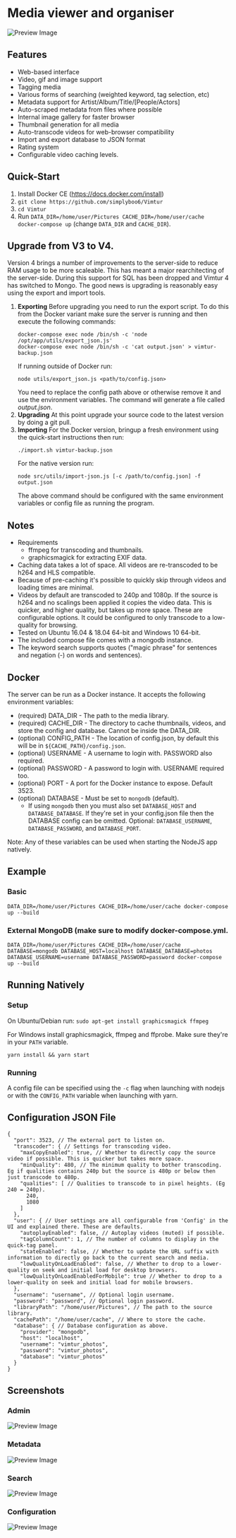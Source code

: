 
# Media viewer and organiser

![Preview Image](screenshots/view.png)

## Features
* Web-based interface
* Video, gif and image support
* Tagging media
* Various forms of searching (weighted keyword, tag selection, etc)
* Metadata support for Artist/Album/Title/[People/Actors]
* Auto-scraped metadata from files where possible
* Internal image gallery for faster browser
* Thumbnail generation for all media
* Auto-transcode videos for web-browser compatibility
* Import and export database to JSON format
* Rating system
* Configurable video caching levels.

## Quick-Start
1) Install Docker CE (https://docs.docker.com/install)
2) ```git clone https://github.com/simplyboo6/Vimtur```
3) ```cd Vimtur```
2) Run ```DATA_DIR=/home/user/Pictures CACHE_DIR=/home/user/cache docker-compose up``` (change `DATA_DIR` and `CACHE_DIR`).

## Upgrade from V3 to V4.
Version 4 brings a number of improvements to the server-side to reduce RAM usage to be more scaleable. This has meant a major rearchitecting of the server-side. During this support for SQL has been dropped and Vimtur 4 has switched to Mongo. The good news is upgrading is reasonably easy using the export and import tools.

1. **Exporting**
   Before upgrading you need to run the export script. To do this from the Docker variant make sure the server is running and then execute the following commands:
   ```
   docker-compose exec node /bin/sh -c 'node /opt/app/utils/export_json.js'
   docker-compose exec node /bin/sh -c 'cat output.json' > vimtur-backup.json
   ```
   If running outside of Docker run:
   ```
   node utils/export_json.js <path/to/config.json>
   ```
   You need to replace the config path above or otherwise remove it and use the environment variables. The command will generate a file called *output.json*.
2. **Upgrading**
   At this point upgrade your source code to the latest version by doing a git pull.
3. **Importing**
   For the Docker version, bringup a fresh environment using the quick-start instructions then run:
   ```
   ./import.sh vimtur-backup.json
   ```
   For the native version run:
   ```
   node src/utils/import-json.js [-c /path/to/config.json] -f output.json
   ```
   The above command should be configured with the same environment variables or config file as running the program.

## Notes
* Requirements
  * ffmpeg for transcoding and thumbnails.
  * graphicsmagick for extracting EXIF data.
* Caching data takes a lot of space. All videos are re-transcoded to be h264 and HLS compatible.
* Because of pre-caching it's possible to quickly skip through videos and loading times are minimal.
* Videos by default are transcoded to 240p and 1080p. If the source is h264 and no scalings been applied it copies the video data. This is quicker, and higher quality, but takes up more space. These are configurable options. It could be configured to only transcode to a low-quality for browsing.
* Tested on Ubuntu 16.04 & 18.04 64-bit and Windows 10 64-bit.
* The included compose file comes with a mongodb instance.
* The keyword search supports quotes ("magic phrase" for sentences and negation (-) on words and sentences).

## Docker
The server can be run as a Docker instance. It accepts the following environment variables:
* (required) DATA_DIR - The path to the media library.
* (required) CACHE_DIR - The directory to cache thumbnails, videos, and store the config and database. Cannot be inside the DATA_DIR.
* (optional) CONFIG_PATH - The location of config.json, by default this will be in `${CACHE_PATH}/config.json`.
* (optional) USERNAME - A username to login with. PASSWORD also required.
* (optional) PASSWORD - A password to login with. USERNAME required too.
* (optional) PORT - A port for the Docker instance to expose. Default 3523.
* (optional) DATABASE - Must be set to `mongodb` (default).
  * If using `mongodb` then you must also set `DATABASE_HOST` and `DATABASE_DATABASE`. If they're set in your config.json file then the DATABASE config can be omitted. Optional: `DATABASE_USERNAME`, `DATABASE_PASSWORD`, and `DATABASE_PORT`.

Note: Any of these variables can be used when starting the NodeJS app natively.


## Example
### Basic
```DATA_DIR=/home/user/Pictures CACHE_DIR=/home/user/cache docker-compose up --build```
### External MongoDB (make sure to modify docker-compose.yml.
```DATA_DIR=/home/user/Pictures CACHE_DIR=/home/user/cache DATABASE=mongodb DATABASE_HOST=localhost DATABASE_DATABASE=photos DATABASE_USERNAME=username DATABASE_PASSWORD=password docker-compose up --build```

## Running Natively
### Setup
On Ubuntu/Debian run:
`sudo apt-get install graphicsmagick ffmpeg`

For Windows install graphicsmagick, ffmpeg and ffprobe. Make sure they're in your `PATH` variable.

`yarn install && yarn start`

### Running
A config file can be specified using the `-c` flag when launching with nodejs or with the `CONFIG_PATH` variable when launching with yarn.

## Configuration JSON File
```
{
  "port": 3523, // The external port to listen on.
  "transcoder": { // Settings for transcoding video.
    "maxCopyEnabled": true, // Whether to directly copy the source video if possible. This is quicker but takes more space.
    "minQuality": 480, // The minimum quality to bother transcoding. Eg if qualities contains 240p but the source is 480p or below then just transcode to 480p.
    "qualities": [ // Qualities to transcode to in pixel heights. (Eg 240 = 240p).
      240,
      1080
    ]
  },
  "user": { // User settings are all configurable from 'Config' in the UI and explained there. These are defaults.
    "autoplayEnabled": false, // Autoplay videos (muted) if possible.
    "tagColumnCount": 1, // The number of columns to display in the quick-tag panel.
    "stateEnabled": false, // Whether to update the URL suffix with information to directly go back to the current search and media.
    "lowQualityOnLoadEnabled": false, // Whether to drop to a lower-quality on seek and initial load for desktop browsers.
    "lowQualityOnLoadEnabledForMobile": true // Whether to drop to a lower-quality on seek and initial load for mobile browsers.
  },
  "username": "username", // Optional login username.
  "password": "password", // Optional login password.
  "libraryPath": "/home/user/Pictures", // The path to the source library.
  "cachePath": "/home/user/cache", // Where to store the cache.
  "database": { // Database configuration as above.
    "provider": "mongodb",
    "host": "localhost",
    "username": "vimtur_photos",
    "password": "vimtur_photos",
    "database": "vimtur_photos"
  }
}

```

## Screenshots
### Admin
![Preview Image](screenshots/admin.png)
### Metadata
![Preview Image](screenshots/metadata.png)
### Search
![Preview Image](screenshots/search.png)
### Configuration
![Preview Image](screenshots/configuration_video.png)
